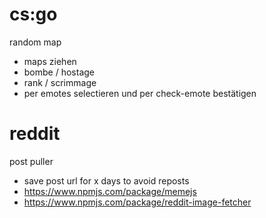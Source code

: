 # cs:go

random map
- maps ziehen
- bombe / hostage
- rank / scrimmage
- per emotes selectieren und per check-emote bestätigen






# reddit 

post puller
- save post url for x days to avoid reposts
- https://www.npmjs.com/package/memejs
- https://www.npmjs.com/package/reddit-image-fetcher
